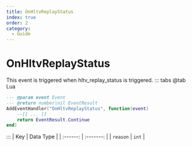 ```yaml
---
title: OnHltvReplayStatus
index: true
order: 2
category:
  - Guide
---
```


# OnHltvReplayStatus
This event is triggered when hltv_replay_status is triggered.
::: tabs
@tab Lua
```lua
--- @param event Event
--- @return number|nil EventResult
AddEventHandler("OnHltvReplayStatus", function(event)
    --[[ ... ]]
    return EventResult.Continue
end)
```

:::
|    Key   | Data Type |
| :------: | :-------: |
| `reason` |   `int`   |